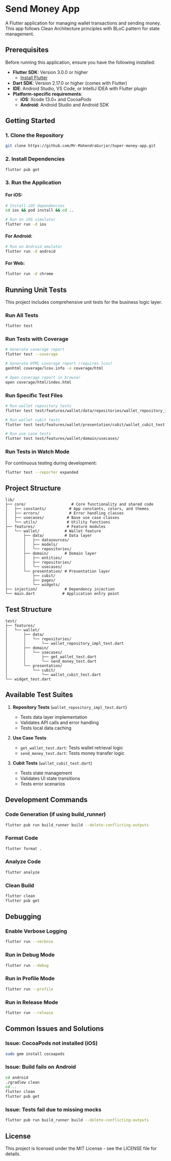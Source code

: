# Send Money App

A Flutter application for managing wallet transactions and sending money. This app follows Clean Architecture principles with BLoC pattern for state management.

## Prerequisites

Before running this application, ensure you have the following installed:

- **Flutter SDK**: Version 3.0.0 or higher
  - [Install Flutter](https://flutter.dev/docs/get-started/install)
- **Dart SDK**: Version 2.17.0 or higher (comes with Flutter)
- **IDE**: Android Studio, VS Code, or IntelliJ IDEA with Flutter plugin
- **Platform-specific requirements**:
  - **iOS**: Xcode 13.0+ and CocoaPods
  - **Android**: Android Studio and Android SDK

## Getting Started

### 1. Clone the Repository

```bash
git clone https://github.com/Mr-MahendraGurjar/Super-money-app.git
```

### 2. Install Dependencies

```bash
flutter pub get
```

### 3. Run the Application

#### For iOS:
```bash
# Install iOS dependencies
cd ios && pod install && cd ..

# Run on iOS simulator
flutter run -d ios
```

#### For Android:
```bash
# Run on Android emulator
flutter run -d android
```

#### For Web:
```bash
flutter run -d chrome
```

## Running Unit Tests

This project includes comprehensive unit tests for the business logic layer.

### Run All Tests

```bash
flutter test
```

### Run Tests with Coverage

```bash
# Generate coverage report
flutter test --coverage

# Generate HTML coverage report (requires lcov)
genhtml coverage/lcov.info -o coverage/html

# Open coverage report in browser
open coverage/html/index.html
```

### Run Specific Test Files

```bash
# Run wallet repository tests
flutter test test/features/wallet/data/repositories/wallet_repository_impl_test.dart

# Run wallet cubit tests
flutter test test/features/wallet/presentation/cubit/wallet_cubit_test.dart

# Run use case tests
flutter test test/features/wallet/domain/usecases/
```

### Run Tests in Watch Mode

For continuous testing during development:

```bash
flutter test --reporter expanded
```

## Project Structure

```
lib/
├── core/                    # Core functionality and shared code
│   ├── constants/          # App constants, colors, and themes
│   ├── errors/             # Error handling classes
│   ├── usecases/          # Base use case classes
│   └── utils/             # Utility functions
├── features/              # Feature modules
│   └── wallet/           # Wallet feature
│       ├── data/         # Data layer
│       │   ├── datasources/
│       │   ├── models/
│       │   └── repositories/
│       ├── domain/       # Domain layer
│       │   ├── entities/
│       │   ├── repositories/
│       │   └── usecases/
│       └── presentation/ # Presentation layer
│           ├── cubit/
│           ├── pages/
│           └── widgets/
├── injection/            # Dependency injection
└── main.dart            # Application entry point
```

## Test Structure

```
test/
├── features/
│   └── wallet/
│       ├── data/
│       │   └── repositories/
│       │       └── wallet_repository_impl_test.dart
│       ├── domain/
│       │   └── usecases/
│       │       ├── get_wallet_test.dart
│       │       └── send_money_test.dart
│       └── presentation/
│           └── cubit/
│               └── wallet_cubit_test.dart
└── widget_test.dart
```

## Available Test Suites

1. **Repository Tests** (`wallet_repository_impl_test.dart`)
   - Tests data layer implementation
   - Validates API calls and error handling
   - Tests local data caching

2. **Use Case Tests**
   - `get_wallet_test.dart`: Tests wallet retrieval logic
   - `send_money_test.dart`: Tests money transfer logic

3. **Cubit Tests** (`wallet_cubit_test.dart`)
   - Tests state management
   - Validates UI state transitions
   - Tests error scenarios

## Development Commands

### Code Generation (if using build_runner)
```bash
flutter pub run build_runner build --delete-conflicting-outputs
```

### Format Code
```bash
flutter format .
```

### Analyze Code
```bash
flutter analyze
```

### Clean Build
```bash
flutter clean
flutter pub get
```

## Debugging

### Enable Verbose Logging
```bash
flutter run --verbose
```

### Run in Debug Mode
```bash
flutter run --debug
```

### Run in Profile Mode
```bash
flutter run --profile
```

### Run in Release Mode
```bash
flutter run --release
```

## Common Issues and Solutions

### Issue: CocoaPods not installed (iOS)
```bash
sudo gem install cocoapods
```

### Issue: Build fails on Android
```bash
cd android
./gradlew clean
cd ..
flutter clean
flutter pub get
```

### Issue: Tests fail due to missing mocks
```bash
flutter pub run build_runner build --delete-conflicting-outputs
```

## License

This project is licensed under the MIT License - see the LICENSE file for details.
